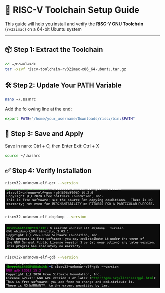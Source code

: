 # 🚀 RISC-V Toolchain Setup Guide

This guide will help you install and verify the **RISC-V GNU Toolchain** (`rv32imac`) on a 64-bit Ubuntu system.

---

## 📦 Step 1: Extract the Toolchain

```bash
cd ~/Downloads
tar -xzvf riscv-toolchain-rv32imac-x86_64-ubuntu.tar.gz
```
## 🛠️ Step 2: Update Your PATH Variable
```bash
nano ~/.bashrc
```
Add the following line at the end:
```bash
export PATH="/home/your_username/Downloads/riscv/bin:$PATH"
```
## 💾 Step 3: Save and Apply

Save in nano: Ctrl + O, then Enter
Exit: Ctrl + X
```bash
source ~/.bashrc
```

## ✅ Step 4: Verify Installation
```bash
riscv32-unknown-elf-gcc --version
```
![GCC Version](./assets/o1.png)
```bash
riscv32-unknown-elf-objdump --version
```
![Objdump version](./assets/o2.png)
```bash
riscv32-unknown-elf-gdb --version
```
![GDB version](./assets/o3.png)
